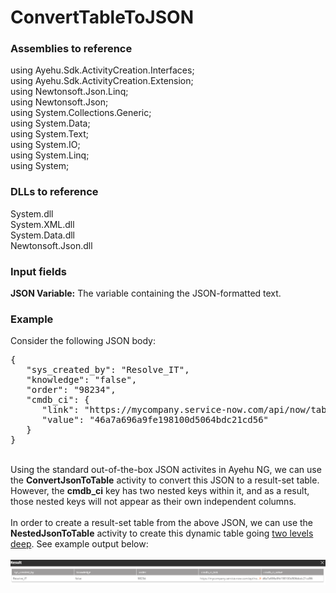 # ConvertTableToJSON

### Assemblies to reference

using Ayehu.Sdk.ActivityCreation.Interfaces;<br>
using Ayehu.Sdk.ActivityCreation.Extension;<br>
using Newtonsoft.Json.Linq;<br>
using Newtonsoft.Json;<br>
using System.Collections.Generic;<br>
using System.Data;<br>
using System.Text;<br>
using System.IO;<br>
using System.Linq;<br>
using System;<br>

### DLLs to reference

System.dll<br>
System.XML.dll<br>
System.Data.dll<br>
Newtonsoft.Json.dll<br>

### Input fields

<b>JSON Variable:</b> The variable containing the JSON-formatted text.

### Example

Consider the following JSON body:
<br>
<pre>{
   "sys_created_by": "Resolve_IT",
   "knowledge": "false",
   "order": "98234",
   "cmdb_ci": {
      "link": "https://mycompany.service-now.com/api/now/table/cmdb_ci/46a7a696a9fe198100d5064bdc21cd56",
      "value": "46a7a696a9fe198100d5064bdc21cd56"
   }
}</pre>
<br>
Using the standard out-of-the-box JSON activites in Ayehu NG, we can use the <b>ConvertJsonToTable</b> activity to convert this JSON to a result-set table.  However, the <b>cmdb_ci</b> key has two nested keys within it, and as a result, those nested keys will not appear as their own independent columns.
<br><br>
In order to create a result-set table from the above JSON, we can use the <b>NestedJsonToTable</b> activity to create this dynamic table going <u>two levels deep</u>.  See example output below:
<br><br>
<img src="https://raw.githubusercontent.com/Ayehu/custom-activities/master/NestedJsonToTable/screenshots/output_example.png">
